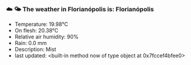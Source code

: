 ### ☁️ 🌤️  The weather in Florianópolis is: Florianópolis

- Temperature: 19.98°C
- On flesh: 20.38°C
- Relative air humidity: 90%
- Rain: 0.0 mm
- Description: Mist
- last updated: <built-in method now of type object at 0x7fccef4bfee0>
